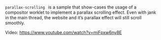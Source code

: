 `parallax-scrolling ` is a sample that show-cases the usage of a compositor
worklet to implement a parallax scrolling effect. Even with jank in the main
thread, the website and it’s parallax effect will still scroll smoothly.

Video: https://www.youtube.com/watch?v=miFpxw6ny8E
